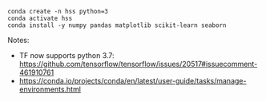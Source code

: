 ```
conda create -n hss python=3
conda activate hss
conda install -y numpy pandas matplotlib scikit-learn seaborn
```

Notes:
- TF now supports python 3.7: https://github.com/tensorflow/tensorflow/issues/20517#issuecomment-461910761
- https://conda.io/projects/conda/en/latest/user-guide/tasks/manage-environments.html
